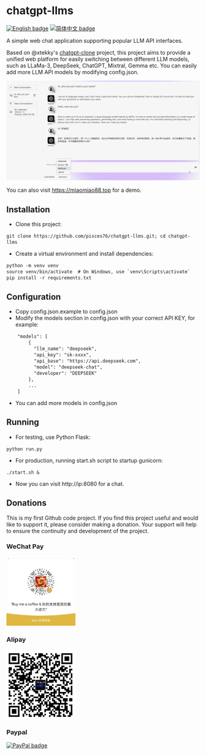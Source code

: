 # chatgpt-llms

[![English badge](https://img.shields.io/badge/%E8%8B%B1%E6%96%87-English-blue)](./README.md)
[![简体中文 badge](https://img.shields.io/badge/%E7%AE%80%E4%BD%93%E4%B8%AD%E6%96%87-Simplified%20Chinese-blue)](./README_CN.md)

A simple web chat application supporting popular LLM API interfaces.

Based on @xtekky's [chatgpt-clone](https://github.com/xtekky/chatgpt-clone) project, this project aims to provide a unified web platform for easily switching between different LLM models, such as LLaMa-3, DeepSeek, ChatGPT, Mixtral, Gemma etc. You can easily add more LLM API models by modifying config.json.

<img width="1470" src="./llm-demo.png" alt="Preview"/>

You can also visit https://miaomiao88.top for a demo.

## Installation

- Clone this project:
```
git clone https://github.com/pisces76/chatgpt-llms.git; cd chatgpt-llms
```
- Create a virtual environment and install dependencies:
```
python -m venv venv
source venv/bin/activate  # On Windows, use `venv\Scripts\activate`
pip install -r requirements.txt
```

## Configuration
- Copy config.json.example to config.json
- Modify the models section in config.json with your correct API KEY, for example:
```
    "models": [
        {
          "llm_name": "deepseek",
          "api_key": "sk-xxxx",
          "api_base": "https://api.deepseek.com",
          "model": "deepseek-chat",
          "developer": "DEEPSEEK"
        },
        ...
    ]
```
- You can add more models in config.json

## Running

- For testing, use Python Flask:
```
python run.py
```

- For production, running start.sh script to startup gunicorn:
```
./start.sh &
```

- Now you can visit http://ip:8080 for a chat. 

## Donations
This is my first Github code project. If you find this project useful and would like to support it, please consider making a donation. Your support will help to ensure the continuity and development of the project.

### WeChat Pay
<img width="180" src="https://raw.githubusercontent.com/pisces76/pisces76/master/wechat-reward.jpg">

### Alipay
<img width="180" src="https://raw.githubusercontent.com/pisces76/pisces76/master/alipay-QR.jpg">

### Paypal
[![PayPal badge](https://img.shields.io/badge/PayPal_Link-003087)](https://paypal.me/miaomiao38?country.x=C2&locale.x=en_US) 